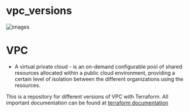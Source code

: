 # vpc_versions
![images](https://user-images.githubusercontent.com/85028974/197714560-af529ab0-5c18-4101-9b05-1680ab8eb03e.png)

# VPC
* A virtual private cloud - is an on-demand configurable pool of shared resources allocated within a public cloud environment, providing a certain level of isolation between the different organizations using the resources.

This is a repository for different versions of VPC with Terraform.
All important documentation can be found at [terraform documentation](https://registry.terraform.io/providers/hashicorp/aws/latest/docs/resources/vpc)
